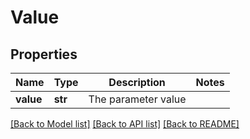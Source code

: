 # Value

## Properties
Name | Type | Description | Notes
------------ | ------------- | ------------- | -------------
**value** | **str** | The parameter value | 

[[Back to Model list]](../README.md#documentation-for-models) [[Back to API list]](../README.md#documentation-for-api-endpoints) [[Back to README]](../README.md)

